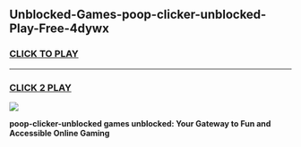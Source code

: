 
## Unblocked-Games-poop-clicker-unblocked-Play-Free-4dywx
<h3>
<a href="https://premium76.site?title=poop-clicker-unblocked&ref=10A">CLICK TO PLAY</a></h3>
<hr>

<h3>
<a href="https://premium76.site?title=poop-clicker-unblocked&ref=10A">CLICK 2 PLAY</a>
  
</h3>

<a href="https://premium76.site?title=poop-clicker-unblocked&ref=10A"><img src="https://clearcache.store/games.png"></a>


**poop-clicker-unblocked games unblocked: Your Gateway to Fun and Accessible Online Gaming**
